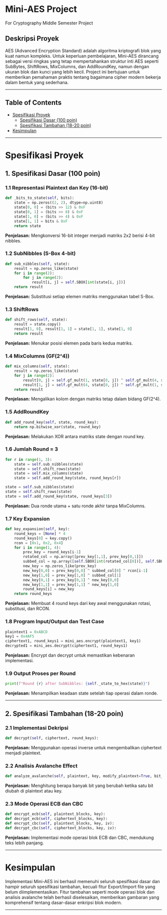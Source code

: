 # Mini-AES Project
For Cryptography Middle Semester Project

## Deskripsi Proyek
AES (Advanced Encryption Standard) adalah algoritma kriptografi blok yang kuat namun kompleks. Untuk keperluan pembelajaran, Mini-AES dirancang sebagai versi ringkas yang tetap mempertahankan struktur inti AES seperti SubBytes, ShiftRows, MixColumns, dan AddRoundKey, namun dengan ukuran blok dan kunci yang lebih kecil. Project ini bertujuan untuk memberikan pemahaman praktis tentang bagaimana cipher modern bekerja dalam bentuk yang sederhana.

---

## Table of Contents
- [Spesifikasi Proyek](#spesifikasi-proyek)
  - [Spesifikasi Dasar (100 poin)](#1-spesifikasi-dasar-100-poin)
  - [Spesifikasi Tambahan (18-20 poin)](#2-spesifikasi-tambahan-18-20-poin)
- [Kesimpulan](#kesimpulan)

---

# Spesifikasi Proyek

## 1. Spesifikasi Dasar (100 poin)

### 1.1 Representasi Plaintext dan Key (16-bit)
```python
def _bits_to_state(self, bits):
    state = np.zeros((2, 2), dtype=np.uint8)
    state[0, 0] = (bits >> 12) & 0xF
    state[0, 1] = (bits >> 8) & 0xF
    state[1, 0] = (bits >> 4) & 0xF
    state[1, 1] = bits & 0xF
    return state
```
**Penjelasan:** Mengkonversi 16-bit integer menjadi matriks 2x2 berisi 4-bit nibbles.

### 1.2 SubNibbles (S-Box 4-bit)
```python
def sub_nibbles(self, state):
    result = np.zeros_like(state)
    for i in range(2):
        for j in range(2):
            result[i, j] = self.SBOX[int(state[i, j])]
    return result
```
**Penjelasan:** Substitusi setiap elemen matriks menggunakan tabel S-Box.

### 1.3 ShiftRows
```python
def shift_rows(self, state):
    result = state.copy()
    result[1, 0], result[1, 1] = state[1, 1], state[1, 0]
    return result
```
**Penjelasan:** Menukar posisi elemen pada baris kedua matriks.

### 1.4 MixColumns (GF(2^4))
```python
def mix_columns(self, state):
    result = np.zeros_like(state)
    for j in range(2):
        result[0, j] = self.gf_mult(1, state[0, j]) ^ self.gf_mult(4, state[1, j])
        result[1, j] = self.gf_mult(4, state[0, j]) ^ self.gf_mult(1, state[1, j])
    return result
```
**Penjelasan:** Mengalikan kolom dengan matriks tetap dalam bidang GF(2^4).

### 1.5 AddRoundKey
```python
def add_round_key(self, state, round_key):
    return np.bitwise_xor(state, round_key)
```
**Penjelasan:** Melakukan XOR antara matriks state dengan round key.

### 1.6 Jumlah Round = 3
```python
for r in range(1, 3):
    state = self.sub_nibbles(state)
    state = self.shift_rows(state)
    state = self.mix_columns(state)
    state = self.add_round_key(state, round_keys[r])

state = self.sub_nibbles(state)
state = self.shift_rows(state)
state = self.add_round_key(state, round_keys[3])
```
**Penjelasan:** Dua ronde utama + satu ronde akhir tanpa MixColumns.

### 1.7 Key Expansion
```python
def key_expansion(self, key):
    round_keys = [None] * 4
    round_keys[0] = key.copy()
    rcon = [0x1, 0x2, 0x4]
    for i in range(1, 4):
        prev_key = round_keys[i-1]
        rotated_col = np.array([prev_key[1,1], prev_key[0,1]])
        subbed_col = np.array([self.SBOX[int(rotated_col[0])], self.SBOX[int(rotated_col[1])]])
        new_key = np.zeros_like(prev_key)
        new_key[0,0] = prev_key[0,0] ^ subbed_col[0] ^ rcon[i-1]
        new_key[1,0] = prev_key[1,0] ^ subbed_col[1]
        new_key[0,1] = prev_key[0,1] ^ new_key[0,0]
        new_key[1,1] = prev_key[1,1] ^ new_key[1,0]
        round_keys[i] = new_key
    return round_keys
```
**Penjelasan:** Membuat 4 round keys dari key awal menggunakan rotasi, substitusi, dan RCON.

### 1.8 Program Input/Output dan Test Case
```python
plaintext1 = 0xABCD
key1 = 0x4AF5
ciphertext1, round_keys1 = mini_aes.encrypt(plaintext1, key1)
decrypted1 = mini_aes.decrypt(ciphertext1, round_keys1)
```
**Penjelasan:** Encrypt dan decrypt untuk memastikan kebenaran implementasi.

### 1.9 Output Proses per Round
```python
print(f"Round {r} after SubNibbles: {self._state_to_hex(state)}")
```
**Penjelasan:** Menampilkan keadaan state setelah tiap operasi dalam ronde.

---

## 2. Spesifikasi Tambahan (18-20 poin)

### 2.1 Implementasi Dekripsi
```python
def decrypt(self, ciphertext, round_keys):
```
**Penjelasan:** Menggunakan operasi inverse untuk mengembalikan ciphertext menjadi plaintext.

### 2.2 Analisis Avalanche Effect
```python
def analyze_avalanche(self, plaintext, key, modify_plaintext=True, bit_position=0):
```
**Penjelasan:** Menghitung berapa banyak bit yang berubah ketika satu bit diubah di plaintext atau key.

### 2.3 Mode Operasi ECB dan CBC
```python
def encrypt_ecb(self, plaintext_blocks, key):
def decrypt_ecb(self, ciphertext_blocks, key):
def encrypt_cbc(self, plaintext_blocks, key, iv):
def decrypt_cbc(self, ciphertext_blocks, key, iv):
```
**Penjelasan:** Implementasi mode operasi blok ECB dan CBC, mendukung teks lebih panjang.

---

# Kesimpulan
Implementasi Mini-AES ini berhasil memenuhi seluruh spesifikasi dasar dan hampir seluruh spesifikasi tambahan, kecuali fitur Export/Import file yang belum diimplementasikan. Fitur tambahan seperti mode operasi blok dan analisis avalanche telah berhasil diselesaikan, memberikan gambaran yang komprehensif tentang dasar-dasar enkripsi blok modern.

---

